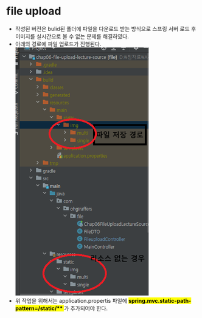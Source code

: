 # file upload

- 작성된 버전은 bulid된 폴더에 파일을 다운로드 받는 방식으로 스프링 서버 로드 후 이미지를 실시간으로 볼 수 없는 문제를 해결하였다.
- 아래의 경로에 파일 업로드가 진행된다. ![img.png](img.png)
- 위 작업을 위해서는 application.propertis 파일에 <mark><strong> spring.mvc.static-path-pattern=/static/** </strong></mark> 가 추가되어야 한다.